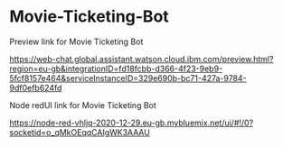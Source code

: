 # Movie-Ticketing-Bot
Preview link for Movie Ticketing Bot

https://web-chat.global.assistant.watson.cloud.ibm.com/preview.html?region=eu-gb&integrationID=fd18fcbb-d366-4f23-9eb9-5fcf8157e464&serviceInstanceID=329e690b-bc71-427a-9784-9df0efb624fd


Node redUI link for Movie Ticketing Bot

https://node-red-vhljq-2020-12-29.eu-gb.mybluemix.net/ui/#!/0?socketid=o_qMkOEqqCAIgWK3AAAU
